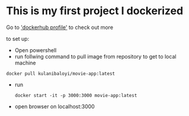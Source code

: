 # This is my first project I dockerized

Go to ['dockerhub profile']("https://hub.docker.com/repository/docker/kulanibaloyi/movie-app/general") to check out more

to set up:

- Open powershell
- run follwing command to pull image from repository to get to local machine

```
docker pull kulanibaloyi/movie-app:latest
```
- run
  ```
  docker start -it -p 3000:3000 movie-app:latest
  ```
  
- open browser on localhost:3000


